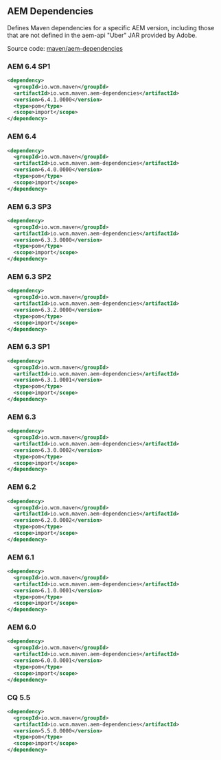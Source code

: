 ## AEM Dependencies

Defines Maven dependencies for a specific AEM version, including those that are not defined in the aem-api "Uber" JAR provided by Adobe.

Source code: [maven/aem-dependencies](https://github.com/wcm-io/wcm-io-tooling/tree/develop/maven/aem-dependencies)

### AEM 6.4 SP1

```xml
<dependency>
  <groupId>io.wcm.maven</groupId>
  <artifactId>io.wcm.maven.aem-dependencies</artifactId>
  <version>6.4.1.0000</version>
  <type>pom</type>
  <scope>import</scope>
</dependency>
```

### AEM 6.4

```xml
<dependency>
  <groupId>io.wcm.maven</groupId>
  <artifactId>io.wcm.maven.aem-dependencies</artifactId>
  <version>6.4.0.0000</version>
  <type>pom</type>
  <scope>import</scope>
</dependency>
```

### AEM 6.3 SP3

```xml
<dependency>
  <groupId>io.wcm.maven</groupId>
  <artifactId>io.wcm.maven.aem-dependencies</artifactId>
  <version>6.3.3.0000</version>
  <type>pom</type>
  <scope>import</scope>
</dependency>
```

### AEM 6.3 SP2

```xml
<dependency>
  <groupId>io.wcm.maven</groupId>
  <artifactId>io.wcm.maven.aem-dependencies</artifactId>
  <version>6.3.2.0000</version>
  <type>pom</type>
  <scope>import</scope>
</dependency>
```

### AEM 6.3 SP1

```xml
<dependency>
  <groupId>io.wcm.maven</groupId>
  <artifactId>io.wcm.maven.aem-dependencies</artifactId>
  <version>6.3.1.0001</version>
  <type>pom</type>
  <scope>import</scope>
</dependency>
```

### AEM 6.3

```xml
<dependency>
  <groupId>io.wcm.maven</groupId>
  <artifactId>io.wcm.maven.aem-dependencies</artifactId>
  <version>6.3.0.0002</version>
  <type>pom</type>
  <scope>import</scope>
</dependency>
```

### AEM 6.2

```xml
<dependency>
  <groupId>io.wcm.maven</groupId>
  <artifactId>io.wcm.maven.aem-dependencies</artifactId>
  <version>6.2.0.0002</version>
  <type>pom</type>
  <scope>import</scope>
</dependency>
```

### AEM 6.1

```xml
<dependency>
  <groupId>io.wcm.maven</groupId>
  <artifactId>io.wcm.maven.aem-dependencies</artifactId>
  <version>6.1.0.0001</version>
  <type>pom</type>
  <scope>import</scope>
</dependency>
```

### AEM 6.0

```xml
<dependency>
  <groupId>io.wcm.maven</groupId>
  <artifactId>io.wcm.maven.aem-dependencies</artifactId>
  <version>6.0.0.0001</version>
  <type>pom</type>
  <scope>import</scope>
</dependency>
```

### CQ 5.5

```xml
<dependency>
  <groupId>io.wcm.maven</groupId>
  <artifactId>io.wcm.maven.aem-dependencies</artifactId>
  <version>5.5.0.0000</version>
  <type>pom</type>
  <scope>import</scope>
</dependency>
```
